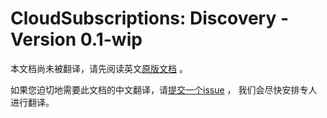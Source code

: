 # CloudSubscriptions: Discovery - Version 0.1-wip

本文档尚未被翻译，请先阅读英文[原版文档](../../spec.md) 。

如果您迫切地需要此文档的中文翻译，请[提交一个issue](https://github.com/cloudevents/spec/issues) ，
我们会尽快安排专人进行翻译。
